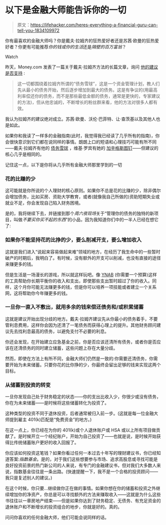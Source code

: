 # 以下是金融大师能告诉你的一切

> 原文：<https://lifehacker.com/heres-everything-a-financial-guru-can-tell-you-1834109972>

你有最喜欢的金融大师吗？你是戴夫·拉姆齐的狂热爱好者还是苏茜·欧曼的狂热爱好者？你更有可能推荐*你的钱或你的生活*还是*隔壁的百万富翁*？

Watch

昨天，Money.com 发表了一篇关于戴夫·拉姆齐方法的长篇文章，询问 [他的建议是否支持](http://money.com/money/longform/dave-ramsey-money-debt-free/) :

> 这一切都围绕着拉姆齐所谓的“债务雪球”，这是一个资金管理计划，教人们先从最小的债务开始，然后逐步增加到最大的债务。这是有争议的(用最高利率偿还你的债务，而不是那些最低金额的债务，通常是更快的，专家建议的方法)，但从他忠诚的，不断增长的粉丝群来看，他的方法对很多人都有效。

我认为拉姆齐的建议绝对成立。苏茜·欧曼、沃伦·巴菲特、让·查茨基以及其他人也是如此。

如果你和我读了一样多的金融指南(此时，我觉得我已经读了几乎所有的指南)，你会很快意识到它们都在说同样的事情。朗朗上口的短语和心理技巧可能有所不同——戴夫·拉姆齐有他的 [债务雪球](https://www.daveramsey.com/blog/get-out-of-debt-with-the-debt-snowball-plan) ，维基·罗宾有她的 [加辛格斯图钉](https://yourmoneyoryourlife.weebly.com/discover-your-gazingus-pins.html)——但建议的核心几乎是相同的。

记住这一点，以下是你将从几乎所有金融大师那里学到的一切

### 花的比赚的少

这可能就是你所说的个人理财的核心原则。如果你不总是花的比赚的少，除非偶尔会增加债务，比如买房、资助大学教育，或者(就像我自己所做的)资助短期失业或就业不足，你会发现自己陷入财务困境。

是的，我将继续下去，并链接到那个*周六夜现场*关于“管理你的债务的独特的新项目，叫做*不要买你买不起的东西*”的小品，因为我知道你们中的一半人已经在想它了:

### 如果你不能坚持花的比挣的少，要么削减开支，要么增加收入

这就是我们进入“说起来容易做起来难”领域的地方，在经历了我生命中的一些暂时破产的时期后，我明白了。有时候，没有额外的开支可以削减，也没有直接的途径来赚更多的钱。

但是生活是一场漫长的游戏，所以就这样玩吧。像 [YNAB](https://www.youneedabudget.com/) (你需要一个预算)这样的工具帮助你长期平衡你的收入和支出，即使那些支出暂时超过了你的收入。同样，这个月你可能无法赚更多的钱，但是你可以培养一项技能或者建立一个关系网，这将帮助你今年赚更多的钱。

### 一旦你一直入不敷出，就用多余的钱来偿还债务和/或积累储蓄

这就是建议开始出现分歧的地方。戴夫·拉姆齐建议先从你最小的债务着手，不要管利息费用，这样你会因为还清了一笔债务而获得心理上的提升。其他财务顾问建议先去找利息最高的债务，以避免支付不必要的利息。

你还会发现，在开始建立应急基金之前，你是否应该还清所有债务，或者你是否应该在还清债务的同时建立储蓄，这些问题上存在大量分歧。

然而，即使在方法上有所不同，金融大师们仍然是一致的:你需要还清债务，你需要开始为未来储蓄。只要你花的比你挣的少，你最终会留出足够的钱来实现这两个目标。

### 从储蓄到投资的转变

一旦你发现自己处于财务稳定的状态——你的支出比收入少，你很少或没有债务，你在为未来储蓄——是时候将这些储蓄转化为投资了。

这种类型的投资不同于退休投资，后者通常被归入前一步。(这就是每一位金融大师提到雇主 401(k)匹配是“免费资金”的地方。)

在这一点上，你已经在为你的 401(k)或个人退休账户或 HSA 或以上所有项目做贡献了。是时候开立一个经纪账户，开始为自己投资了——也就是说，是时候开始获得比传统储蓄账户更好的收入回报了。

你应该如何投资这笔钱？如果你看过任何一本过去十年写的理财建议书，你已经知道答案:*指数基金*。是的，对于我们这些想要参与市场、追求高股息或寻找可能是良好投资前景的热门新公司的人来说，有专门的金融建议书，但对我们大多数人来说，指数基金往往是一条出路。(快速提醒一下，我不是一个合格的投资顾问——我只是复述别人的建议。)

在这个时候，你只要...继续做你正在做的事情。如果你想在你的储蓄和投资之外继续增加你的净资产，你总是可以寻找额外的方法来赚取收入——这就是为什么这些书往往以一章房地产结束——但是如果你达到了财务稳定、无债务、有充足资金的退休账户和不断增长的投资组合的地步，你就是好的。真的。

问问你喜欢的任何金融大师，他们可能会说同样的话。